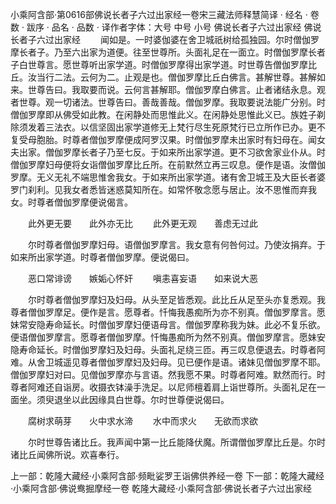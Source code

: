 小乘阿含部·第0616部佛说长者子六过出家经一卷宋三藏法师释慧简译
· 经名 · 卷数 · 跋序
· 品名 · 品数 · 译作者字体：大号 中号 小号
佛说长者子六过出家经
佛说长者子六过出家经
　　闻如是。一时婆伽婆在舍卫城祇树给孤独园。尔时僧伽罗摩长者子。乃至六出家为道便。往至世尊所。头面礼足在一面立。时僧伽罗摩长者子白世尊言。愿世尊听出家学道。时僧伽罗摩得出家学道。时世尊告僧伽罗摩比丘。汝当行二法。云何为二。止观是也。僧伽罗摩比丘白佛言。甚解世尊。甚解如来。世尊告曰。我取要而说。云何言甚解耶。僧伽罗摩白佛言。止者诸结永息。观者世尊。观一切诸法。世尊告曰。善哉善哉。僧伽罗摩。我取要说法能广分别。时僧伽罗摩即从佛受如此教。在闲静处而思惟此义。在闲静处思惟此义已。族姓子剃除须发着三法衣。以信坚固出家学道修无上梵行尽生死原梵行已立所作已办。更不复受母胞胎。时尊者僧伽罗摩便成阿罗汉果。时僧伽罗摩未出家时有妇母在。闻女夫出家。僧伽罗摩长者子乃至七反。于如来所出家学道。更不习欲舍家业仆从。时僧伽罗摩妇母便将女诣僧伽罗摩比丘所。在前默然立再三叹息。便作是语。汝僧伽罗摩。无义无礼不端思惟舍我女。于如来所出家学道。诸有舍卫城王及大臣长者婆罗门刹利。见我女者悉皆迷惑莫知所在。如常怀敬念愿与居止。汝不思惟而弃我女。时尊者僧伽罗摩便说偈言。

　　此外更无要　　此外亦无比
　　此外更无观　　善虑无过此

　　尔时尊者僧伽罗摩妇母。语僧伽罗摩言。我女意有何咎何过。乃使汝捐弃。于如来所出家学道。时尊者僧伽罗摩。便说偈曰。

　　恶口常诽谤　　嫉姤心怀奸
　　嗔恚喜妄语　　如来说大恶

　　尔时尊者僧伽罗摩妇及妇母。从头至足皆悉观。此比丘从足至头亦复悉观。我尊者僧伽罗摩足。便作是言。愿尊者。忏悔我愚痴所为亦不别真。僧伽罗摩言。愿妹常安隐寿命延长。时僧伽罗摩妇便语母言。僧伽罗摩称我为妹。此必不复乐欲。便语僧伽罗摩言。愿尊者僧伽罗摩。忏悔愚痴所为然不别真。僧伽罗摩言。愿妹安隐寿命延长。时僧伽罗摩妇及妇母。头面礼足绕三匝。再三叹息便退去。时尊者阿难。从舍卫城遥见尊者僧伽罗摩妇及妇母。见已便作是语。诸妹见僧伽罗摩不耶。僧伽罗摩妇对曰。见僧伽罗摩亦与言语。然我愿不果。时尊者阿难。默然而行。时尊者阿难还自诣房。收摄衣钵澡手洗足。以尼师檀着肩上诣世尊所。头面礼足在一面坐。须臾退坐以此因缘具白世尊。尔时世尊便说偈曰。

　　腐树求萌芽　　火中求水渧
　　水中而求火　　无欲而求欲

　　尔时世尊告诸比丘。我声闻中第一比丘能降伏魔。所谓僧伽罗摩比丘是。尔时诸比丘闻佛所说。欢喜奉行。

上一部：乾隆大藏经·小乘阿含部·频毗娑罗王诣佛供养经一卷
下一部：乾隆大藏经·小乘阿含部·佛说鸯掘摩经一卷
乾隆大藏经·小乘阿含部·佛说长者子六过出家经